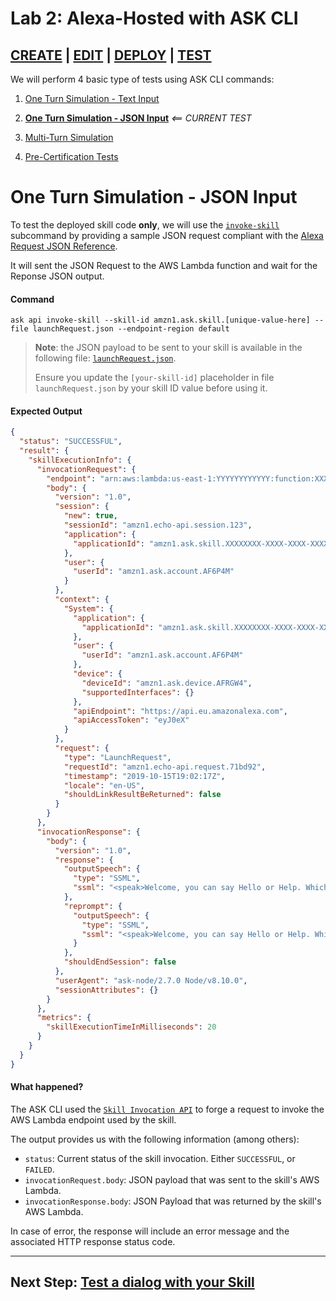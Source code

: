 # Lab 2: Alexa-Hosted with ASK CLI

## [CREATE](./01-create.md) | [EDIT](./02-edit.md) | [DEPLOY](./03-deploy.md) | **[TEST](./04-test-invoke.md)**

We will perform 4 basic type of tests using ASK CLI commands:

1. [One Turn Simulation - Text Input](./04-test-simulate.md)

1. **[One Turn Simulation - JSON Input](./04-test-invoke.md)** *<== CURRENT TEST*

1. [Multi-Turn Simulation](./04-test-dialog.md)

1. [Pre-Certification Tests](./04-test-pre-certification.md) 

# One Turn Simulation - JSON Input

To test the deployed skill code **only**, we will use the [`invoke-skill`](https://developer.amazon.com/docs/smapi/ask-cli-command-reference.html#invoke-skill-subcommand) subcommand by providing a sample JSON request compliant with the [Alexa Request JSON Reference](https://developer.amazon.com/docs/custom-skills/request-and-response-json-reference.html#request-format).

It will sent the JSON Request to the AWS Lambda function and wait for the Reponse JSON output.

#### Command

```
ask api invoke-skill --skill-id amzn1.ask.skill.[unique-value-here] --file launchRequest.json --endpoint-region default 
```

> **Note**: the JSON payload to be sent to your skill is available in the following file: [`launchRequest.json`](./launchRequest.json).
>
> Ensure you update the `[your-skill-id]` placeholder in file `launchRequest.json` by your skill ID value before using it.

#### Expected Output

```json
{
  "status": "SUCCESSFUL",
  "result": {
    "skillExecutionInfo": {
      "invocationRequest": {
        "endpoint": "arn:aws:lambda:us-east-1:YYYYYYYYYYYY:function:XXXXXXXX-XXXX-XXXX-XXXX-XXXXXXXXXXXX:Release_0",
        "body": {
          "version": "1.0",
          "session": {
            "new": true,
            "sessionId": "amzn1.echo-api.session.123",
            "application": {
              "applicationId": "amzn1.ask.skill.XXXXXXXX-XXXX-XXXX-XXXX-XXXXXXXXXXXX"
            },
            "user": {
              "userId": "amzn1.ask.account.AF6P4M"
            }
          },
          "context": {
            "System": {
              "application": {
                "applicationId": "amzn1.ask.skill.XXXXXXXX-XXXX-XXXX-XXXX-XXXXXXXXXXXX"
              },
              "user": {
                "userId": "amzn1.ask.account.AF6P4M"
              },
              "device": {
                "deviceId": "amzn1.ask.device.AFRGW4",
                "supportedInterfaces": {}
              },
              "apiEndpoint": "https://api.eu.amazonalexa.com",
              "apiAccessToken": "eyJ0eX"
            }
          },
          "request": {
            "type": "LaunchRequest",
            "requestId": "amzn1.echo-api.request.71bd92",
            "timestamp": "2019-10-15T19:02:17Z",
            "locale": "en-US",
            "shouldLinkResultBeReturned": false
          }
        }
      },
      "invocationResponse": {
        "body": {
          "version": "1.0",
          "response": {
            "outputSpeech": {
              "type": "SSML",
              "ssml": "<speak>Welcome, you can say Hello or Help. Which would you like to try?</speak>"
            },
            "reprompt": {
              "outputSpeech": {
                "type": "SSML",
                "ssml": "<speak>Welcome, you can say Hello or Help. Which would you like to try?</speak>"
              }
            },
            "shouldEndSession": false
          },
          "userAgent": "ask-node/2.7.0 Node/v8.10.0",
          "sessionAttributes": {}
        }
      },
      "metrics": {
        "skillExecutionTimeInMilliseconds": 20
      }
    }
  }
}
```

#### What happened?

The ASK CLI used the [`Skill Invocation API`](https://developer.amazon.com/docs/smapi/skill-invocation-api.html) to forge a request to invoke the AWS Lambda endpoint used by the skill. 

The output provides us with the following information (among others):

* `status`: Current status of the skill invocation. Either `SUCCESSFUL`, or `FAILED`.
* `invocationRequest.body`: JSON payload that was sent to the skill's AWS Lambda.
* `invocationResponse.body`: JSON Payload that was returned by the skill's AWS Lambda.

In case of error, the response will include an error message and the associated HTTP response status code.

---

## Next Step: [Test a dialog with your Skill](./04-test-dialog.md)